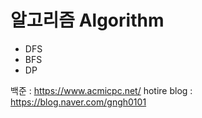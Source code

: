 # 알고리즘 Algorithm

- DFS
- BFS
- DP

백준 : https://www.acmicpc.net/
hotire blog : https://blog.naver.com/gngh0101
